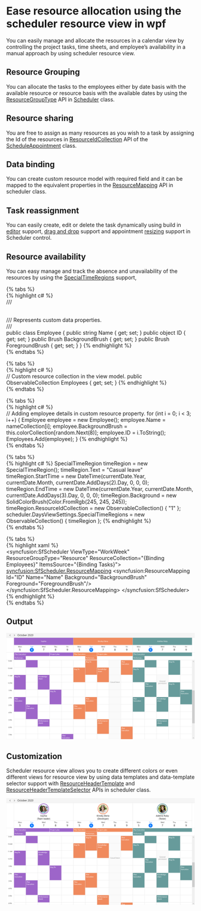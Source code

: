 # Ease resource allocation using the scheduler resource view in wpf

You can easily manage and allocate the resources in a calendar view by controlling the project tasks, time sheets, and employee’s availability in a manual approach by using scheduler resource view.

## Resource Grouping 
You can allocate the tasks to the employees either by date basis with the available resource or resource basis with the available dates by using the [ResourceGroupType](https://help.syncfusion.com/cr/wpf/Syncfusion.UI.Xaml.Scheduler.SfScheduler.html#Syncfusion_UI_Xaml_Scheduler_SfScheduler_ResourceGroupType) API in [Scheduler](https://help.syncfusion.com/cr/wpf/Syncfusion.UI.Xaml.Scheduler.SfScheduler.html) class. 

## Resource sharing
You are free to assign as many resources as you wish to a task by assigning the Id of the resources in [ResourceIdCollection](https://help.syncfusion.com/cr/wpf/Syncfusion.UI.Xaml.Scheduler.ScheduleAppointment.html#Syncfusion_UI_Xaml_Scheduler_ScheduleAppointment_ResourceIdCollection) API of the [ScheduleAppointment](https://help.syncfusion.com/cr/wpf/Syncfusion.UI.Xaml.Scheduler.ScheduleAppointment.html) class.

## Data binding
You can create custom resource model with required field and it can be mapped to the equivalent properties in the [ResourceMapping](https://help.syncfusion.com/cr/wpf/Syncfusion.UI.Xaml.Scheduler.SfScheduler.html#Syncfusion_UI_Xaml_Scheduler_SfScheduler_ResourceMapping) API in scheduler class. 

## Task reassignment
You can easily create, edit or delete the task dynamically using build in [editor](https://help.syncfusion.com/wpf/scheduler/appointment-editing) support, [drag and drop](https://help.syncfusion.com/wpf/scheduler/appointment-drag-and-drop) support and appointment [resizing](https://help.syncfusion.com/wpf/scheduler/appointment-editing#appointment-resizing) support in Scheduler control.

## Resource availability
You can easy manage and track the absence and unavailability of the resources by using the [SpecialTimeRegions](https://help.syncfusion.com/wpf/scheduler/daysview#special-time-regions) support,


{% tabs %}       
{% highlight c# %}   
/// <summary>   
/// Represents custom data properties.   
/// </summary> 
public class Employee
{
    public string Name { get; set; }
    public object ID { get; set; }
    public Brush BackgroundBrush { get; set; }
    public Brush ForegroundBrush { get; set; }
}
{% endhighlight %}   
{% endtabs %}

{% tabs %}       
{% highlight c# %}   
// Custom resource collection in the view model.
public ObservableCollection<object> Employees { get; set; }
{% endhighlight %}   
{% endtabs %}

{% tabs %}       
{% highlight c# %}  
// Adding employee details in custom resource property.
for (int i = 0; i < 3; i++)
{
    Employee employee = new Employee();
    employee.Name = nameCollection[i];
    employee.BackgroundBrush = this.colorCollection[random.Next(8)];
    employee.ID = i.ToString();
    Employees.Add(employee);
}
{% endhighlight %}   
{% endtabs %}

{% tabs %}       
{% highlight c# %}
SpecialTimeRegion timeRegion = new SpecialTimeRegion();
timeRegion.Text = "Casual leave"
timeRegion.StartTime = new DateTime(currentDate.Year, currentDate.Month, currentDate.AddDays(2).Day, 0, 0, 0);
timeRegion.EndTime = new DateTime(currentDate.Year, currentDate.Month, currentDate.AddDays(3).Day, 0, 0, 0);
timeRegion.Background = new SolidColorBrush(Color.FromRgb(245, 245, 245));
timeRegion.ResourceIdCollection = new ObservableCollection<object>() { "1" };
scheduler.DaysViewSettings.SpecialTimeRegions = new ObservableCollection<SpecialTimeRegion>() { timeRegion };
{% endhighlight %}   
{% endtabs %}

{% tabs %}       
{% highlight xaml %}   
        <syncfusion:SfScheduler ViewType="WorkWeek"
                                ResourceGroupType="Resource"
                                ResourceCollection="{Binding Employees}"
                                ItemsSource="{Binding Tasks}">
            <syncfusion:SfScheduler.ResourceMapping>
                <syncfusion:ResourceMapping 
                    Id="ID" 
                    Name="Name" 
                    Background="BackgroundBrush" 
                    Foreground="ForegroundBrush"/>
            </syncfusion:SfScheduler.ResourceMapping>
        </syncfusion:SfScheduler>
{% endhighlight %}   
{% endtabs %}   

## Output

![SchedulerResourceView](https://github.com/SyncfusionExamples/ease-resource-allocation-using-the-scheduler-resource-view-in-wpf/blob/main/ResourceView/ScreenShot/wpf-scheduler-resource-availability.png)

## Customization
Scheduler resource view allows you to create different colors or even different views for resource view by using data templates and data-template selector support with [ResourceHeaderTemplate](https://help.syncfusion.com/cr/wpf/Syncfusion.UI.Xaml.Scheduler.SfScheduler.html#Syncfusion_UI_Xaml_Scheduler_SfScheduler_ResourceHeaderTemplate) and [ResourceHeaderTemplateSelector](https://help.syncfusion.com/cr/wpf/Syncfusion.UI.Xaml.Scheduler.SfScheduler.html#Syncfusion_UI_Xaml_Scheduler_SfScheduler_ResourceHeaderTemplateSelector) APIs in scheduler class.

![SchedulerTemplatedResourceView](https://github.com/SyncfusionExamples/ease-resource-allocation-using-the-scheduler-resource-view-in-wpf/blob/main/CustomResourceView/ScreenShot/wpf-scheduler-custom-resource-view.png)
